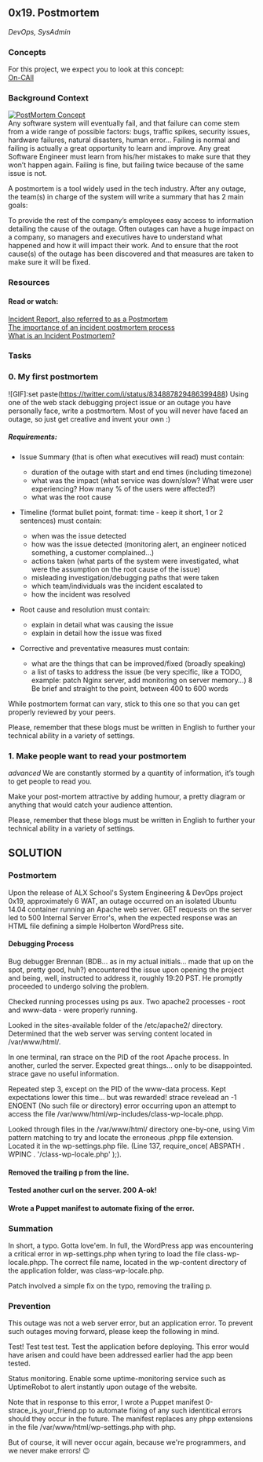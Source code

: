 ## 0x19. Postmortem
_DevOps, SysAdmin_
### Concepts
For this project, we expect you to look at this concept:\
[On-CAll](https://intranet.alxswe.com/concepts/39)

### Background Context
[![PostMortem Concept](https://img.youtube.com/vi/rp5cVMNmbro/0.jpg)](https://www.youtube.com/watch?v=rp5cVMNmbro)\
Any software system will eventually fail, and that failure can come stem from a wide range of possible factors: bugs, traffic spikes, security issues, hardware failures, natural disasters, human error… Failing is normal and failing is actually a great opportunity to learn and improve. Any great Software Engineer must learn from his/her mistakes to make sure that they won’t happen again. Failing is fine, but failing twice because of the same issue is not.

A postmortem is a tool widely used in the tech industry. After any outage, the team(s) in charge of the system will write a summary that has 2 main goals:

To provide the rest of the company’s employees easy access to information detailing the cause of the outage. Often outages can have a huge impact on a company, so managers and executives have to understand what happened and how it will impact their work.
And to ensure that the root cause(s) of the outage has been discovered and that measures are taken to make sure it will be fixed.
### Resources
#### Read or watch:

[Incident Report, also referred to as a Postmortem](https://sysadmincasts.com/episodes/20-how-to-write-an-incident-report-postmortem)\
[The importance of an incident postmortem process](https://www.atlassian.com/incident-management/postmortem)\
[What is an Incident Postmortem?](https://www.pagerduty.com/resources/learn/incident-postmortem/)

### Tasks
### 0. My first postmortem
![GIF]:set paste(https://twitter.com/i/status/834887829486399488)
Using one of the web stack debugging project issue or an outage you have personally face, write a postmortem. Most of you will never have faced an outage, so just get creative and invent your own :)

##### Requirements:

* Issue Summary (that is often what executives will read) must contain:
	* duration of the outage with start and end times (including timezone)
	* what was the impact (what service was down/slow? What were user experiencing? How many % of the users were affected?)
	* what was the root cause
* Timeline (format bullet point, format: time - keep it short, 1 or 2 sentences) must contain:

	* when was the issue detected
	* how was the issue detected (monitoring alert, an engineer noticed something, a customer complained…)
	* actions taken (what parts of the system were investigated, what were the assumption on the root cause of the issue)
	* misleading investigation/debugging paths that were taken
	* which team/individuals was the incident escalated to
	* how the incident was resolved
* Root cause and resolution must contain:

	* explain in detail what was causing the issue
	* explain in detail how the issue was fixed
* Corrective and preventative measures must contain:

	* what are the things that can be improved/fixed (broadly speaking)
	* a list of tasks to address the issue (be very specific, like a TODO, example: patch Nginx server, add monitoring on server memory…)
	8 Be brief and straight to the point, between 400 to 600 words

While postmortem format can vary, stick to this one so that you can get properly reviewed by your peers.

Please, remember that these blogs must be written in English to further your technical ability in a variety of settings.

### 1. Make people want to read your postmortem
_advanced_
We are constantly stormed by a quantity of information, it’s tough to get people to read you.

Make your post-mortem attractive by adding humour, a pretty diagram or anything that would catch your audience attention.

Please, remember that these blogs must be written in English to further your technical ability in a variety of settings.


## SOLUTION

### Postmortem
Upon the release of ALX School's System Engineering & DevOps project 0x19, approximately 6 WAT, an outage occurred on an isolated Ubuntu 14.04 container running an Apache web server. GET requests on the server led to 500 Internal Server Error's, when the expected response was an HTML file defining a simple Holberton WordPress site.

#### Debugging Process
Bug debugger Brennan (BDB... as in my actual initials... made that up on the spot, pretty good, huh?) encountered the issue upon opening the project and being, well, instructed to address it, roughly 19:20 PST. He promptly proceeded to undergo solving the problem.

Checked running processes using ps aux. Two apache2 processes - root and www-data - were properly running.

Looked in the sites-available folder of the /etc/apache2/ directory. Determined that the web server was serving content located in /var/www/html/.

In one terminal, ran strace on the PID of the root Apache process. In another, curled the server. Expected great things... only to be disappointed. strace gave no useful information.

Repeated step 3, except on the PID of the www-data process. Kept expectations lower this time... but was rewarded! strace revelead an -1 ENOENT (No such file or directory) error occurring upon an attempt to access the file /var/www/html/wp-includes/class-wp-locale.phpp.

Looked through files in the /var/www/html/ directory one-by-one, using Vim pattern matching to try and locate the erroneous .phpp file extension. Located it in the wp-settings.php file. (Line 137, require_once( ABSPATH . WPINC . '/class-wp-locale.php' );).

#### Removed the trailing p from the line.

#### Tested another curl on the server. 200 A-ok!

#### Wrote a Puppet manifest to automate fixing of the error.

### Summation
In short, a typo. Gotta love'em. In full, the WordPress app was encountering a critical error in wp-settings.php when tyring to load the file class-wp-locale.phpp. The correct file name, located in the wp-content directory of the application folder, was class-wp-locale.php.

Patch involved a simple fix on the typo, removing the trailing p.

### Prevention
This outage was not a web server error, but an application error. To prevent such outages moving forward, please keep the following in mind.

Test! Test test test. Test the application before deploying. This error would have arisen and could have been addressed earlier had the app been tested.

Status monitoring. Enable some uptime-monitoring service such as UptimeRobot to alert instantly upon outage of the website.

Note that in response to this error, I wrote a Puppet manifest 0-strace_is_your_friend.pp to automate fixing of any such identitical errors should they occur in the future. The manifest replaces any phpp extensions in the file /var/www/html/wp-settings.php with php.

But of course, it will never occur again, because we're programmers, and we never make errors! 😉
